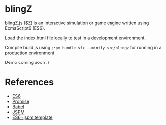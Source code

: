blingZ
======

blingZ.js ($Z) is an interactive simulation or game engine written using EcmaScript6 (ES6).

Load the index.html file locally to test in a development environment.

Compile build.js using `jspm bundle-sfx --minify src/blingz` for running in a production environment.

Demo coming soon :)

# References

* [ES6](http://wiki.ecmascript.org/doku.php?id=harmony:specification_drafts)
* [Promise](https://developer.mozilla.org/en-US/docs/Mozilla/JavaScript_code_modules/Promise.jsm/Promise)
* [Babel](http://babeljs.io/)
* [JSPM](https://github.com/jspm/jspm-cli)
* [ES6+jspm template](https://github.com/geelen/loopgifs)